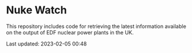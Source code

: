 # Nuke Watch

This repository includes code for retrieving the latest information available on the output of EDF nuclear power plants in the UK.

Last updated: 2023-02-05 00:48